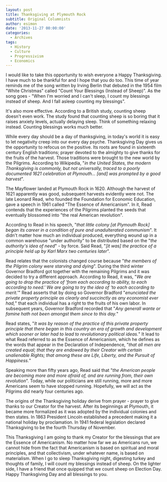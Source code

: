 ```yaml
---
layout: post
title: Thanksgiving at Plymouth Rock
subtitle: Original Columnists
author: esimon
date: '2013-11-27 00:00:00'
categories:
  - Archives
tags:
  - History
  - Culture
  - Progressivism
  - Economics
---
```

I would like to take this opportunity to wish everyone a Happy Thanksgiving. I have much to be thankful for and I hope that you do too. This time of year reminds me of the song written by Irving Berlin that debuted in the 1954 film "White Christmas" called "Count Your Blessings (Instead of Sheep)". As the song goes - "When I'm worried and I can't sleep, I count my blessings instead of sheep. And I fall asleep counting my blessings". 

It's also more effective. According to a British study, counting sheep doesn't even work. The study found that counting sheep is so boring that it raises anxiety levels, actually delaying sleep. Think of something relaxing instead. Counting blessings works much better. 

While every day should be a day of thanksgiving, in today's world it is easy to let negativity creep into our every day psyche. Thanksgiving Day gives us the opportunity to refocus on the positive. Its roots are found in sixteenth century English traditions; prayer devoted to the almighty to give thanks for the fruits of the harvest. Those traditions were brought to the new world by the Pilgrims. According to Wikipedia, "_in the United States, the modern Thanksgiving is commonly, but not universally, traced to a poorly documented 1621 celebration at Plymouth... [and] was prompted by a good harvest_". 

The Mayflower landed at Plymouth Rock in 1620. Although the harvest of 1621 apparently was good, subsequent harvests evidently were not. The late Leonard Read, who founded the Foundation for Economic Education, gave a speech in 1961 called "The Essence of Americanism". In it, Read contends that the experiences of the Pilgrims planted the seeds that eventually blossomed into "the real American revolution". 

According to Read in his speech, "_that little colony [at Plymouth Rock] began its career in a condition of pure and unadulterated communism_". It didn't matter how much an individual produced, everything wound up in a common warehouse "under authority" to be distributed based on the "_the authority's idea of need_" - by force. Said Read, "_[it was] the practice of a principle held up by Karl Marx two centuries later_". 

Read relates that the colonists changed course because "_the members of the Pilgrim colony were starving and dying_". During the third winter Governor Bradford got together with the remaining Pilgrims and it was decided to try a different approach. According to Read, it was, "_We are going to drop the practice of ‘from each according to ability, to each according to need.' We are going to try the idea of ‘to each according to merit.'_" Read asserts that by doing so Governor Bradford "_enunciated the private property principle as clearly and succinctly as any economist ever had,_" that each individual has a right to the fruits of his own labor. In subsequent years, Governor Bradford recorded that "_Any generall wante or famine hath not been amongst them since to this day._"

Read states, "_It was by reason of the practice of this private property principle that there began in this country an era of growth and development which sooner or later had to lead to revolutionary political ideas._" It lead to what Read referred to as the Essence of Americanism, which he defines as the words that appear in the Declaration of Independence, "_that all men are created equal; that they are endowed by their Creator with certain unalienable Rights; that among these are Life, Liberty, and the Pursuit of Happiness._" 

Speaking more than fifty years ago, Read said that "_the American people are becoming more and more afraid of, and are running from, their own revolution_". Today, while our politicians are still running, more and more Americans seem to have stopped running. Hopefully, we will act as the Pilgrims did nearly four centuries ago. 

The origins of the Thanksgiving holiday derive from prayer - prayer to give thanks to our Creator for the harvest. After its beginnings at Plymouth, it became more formalized as it was adopted by the individual colonies and then states. In 1863 President Lincoln established a precedent making it a national holiday by proclamation. In 1941 federal legislation declared Thanksgiving to be the fourth Thursday of November. 

This Thanksgiving I am going to thank my Creator for the blessings that are the Essence of Americanism. No matter how far we as Americans run, we cannot hide from the fact that Americanism is based on spiritual and moral principles, and that collectivism, under whatever name, is based on materialism. When I go to sleep Thanksgiving night, digesting turkey and thoughts of family, I will count my blessings instead of sheep. On the lighter side, I have a friend that once quipped that we count sheep on Election Day. Happy Thanksgiving Day and all blessings to you. 

